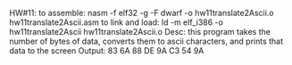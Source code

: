 HW#11:
  to assemble: nasm -f elf32 -g -F dwarf -o hw11translate2Ascii.o hw11translate2Ascii.asm
  to link and load: ld -m elf_i386 -o hw11translate2Ascii hw11translate2Ascii.o
  Desc: this program takes the number of bytes of data, converts them to ascii characters, and prints that data to the screen
  Output: 83 6A 88 DE 9A C3 54 9A
